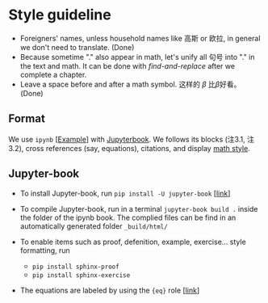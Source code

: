 

# Style guideline

* Foreigners' names, unless household names like 高斯 or 欧拉, in general we don't need to translate. (Done)
* Because sometime "." also appear in math, let's unify all 句号 into "." in the text and math. It can be done with *find-and-replace* after we complete a chapter.
* Leave a space before and after a math symbol. 这样的 $\beta$ 比$\beta$好看。 (Done)


## Format

We use `ipynb` [[Example](http://zhentaoshi.github.io/econ5170/intro.html)] with [Jupyterbook](https://jupyterbook.org/en/stable/intro.html).
We follows its blocks (注3.1, 注3.2), cross references (say, equations), citations, 
and display [math style](https://jupyterbook.org/en/stable/reference/cheatsheet.html).



## Jupyter-book

* To install Jupyter-book, run `pip install -U jupyter-book` [[link](https://jupyterbook.org/en/stable/start/overview.html)]
* To compile Jupyter-book, run in a terminal `jupyter-book build .` inside the folder of the ipynb book. The complied files can be find in an automatically generated folder `_build/html/`

* To enable items such as proof, defenition, example, exercise... style formatting, run 
	- `pip install sphinx-proof`
	- `pip install sphinx-exercise`

* The equations are labeled by using the `{eq}` role [[link](https://jupyterbook.org/en/stable/content/math.html)]
